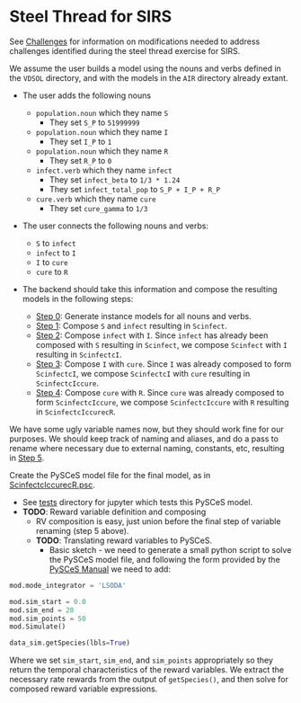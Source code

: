 # Steel Thread for SIRS

See [Challenges](challenges.md) for information on modifications needed to address challenges identified during the steel thread exercise for SIRS.

We assume the user builds a model using the nouns and verbs defined in the `VDSOL` directory, and with the models in the `AIR` directory already extant.

* The user adds the following nouns
  * `population.noun` which they name `S`
    * They set `S_P` to `51999999`
  * `population.noun` which they name `I`
    * They set `I_P` to `1`
  * `population.noun` which they name `R`
    * They set `R_P` to `0`
  * `infect.verb` which they name `infect`
    * They set `infect_beta` to `1/3 * 1.24`
    * They set `infect_total_pop` to `S_P + I_P + R_P`
  * `cure.verb` which they name `cure`
    * They set `cure_gamma` to `1/3`

* The user connects the following nouns and verbs:
  * `S` to `infect`
  * `infect` to `I`
  * `I` to `cure`
  * `cure` to `R`

* The backend should take this information and compose the resulting models in the following steps:
  * [Step 0](BackendSteps/step0.json): Generate instance models for all nouns and verbs.
  * [Step 1](BackendSteps/step1.json): Compose `S` and `infect` resulting in `Scinfect`.
  * [Step 2](BackendSteps/step2.json): Compose `infect` with `I`.  Since `infect` has already been composed with `S` resulting in `Scinfect`, we compose `Scinfect` with `I` resulting in `ScinfectcI`.
  * [Step 3](BackendSteps/step3.json): Compose `I` with `cure`.  Since `I` was already composed to form `ScinfectcI`, we compose `ScinfectcI` with `cure` resulting in `ScinfectcIccure`.
  * [Step 4](BackendSteps/step4.json): Compose `cure` with `R`.  Since `cure` was already composed to form `ScinfectcIccure`, we compose `ScinfectcIccure` with `R` resulting in `ScinfectcIccurecR`.

We have some ugly variable names now, but they should work fine for our purposes.  We should keep track of naming and aliases, and do a pass to rename where necessary due to external naming, constants, etc, resulting in [Step 5](BackendSteps/step5.json).

Create the PySCeS model file for the final model, as in [ScinfectcIccurecR.psc](BackendSteps/ScinfectcIccurecR.psc).

* See [tests](tests/) directory for jupyter which tests this PySCeS model.
* **TODO**: Reward variable definition and composing
  * RV composition is easy, just union before the final step of variable renaming (step 5 above).
  * **TODO**: Translating reward variables to PySCeS.
    * Basic sketch - we need to generate a small python script to solve the PySCeS model file, and following the form provided by the [PySCeS Manual](http://pysces.sourceforge.net/docs/userguide_doc.html#time-simulation) we need to add:

```python
mod.mode_integrator = 'LSODA'

mod.sim_start = 0.0
mod.sim_end = 20
mod.sim_points = 50
mod.Simulate()

data_sim.getSpecies(lbls=True)
```

Where we set `sim_start`, `sim_end`, and `sim_points` appropriately so they return the temporal characteristics of the reward variables.  We extract the necessary rate rewards from the output of `getSpecies()`, and then solve for composed reward variable expressions.
